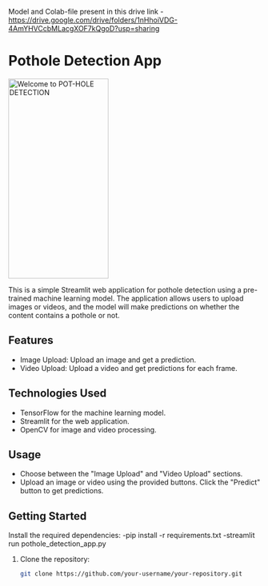 Model and Colab-file present in this drive link - https://drive.google.com/drive/folders/1nHhoiVDG-4AmYHVCcbMLacgXOF7kQgoD?usp=sharing

# Pothole Detection App

<img src="https://github.com/bhushanbkt/POTHOLES_DETECTION_APP/assets/91175596/e4e68d21-a55b-4e09-9d48-35a34bd7bae2" width="200" height="400" alt="Welcome to POT-HOLE DETECTION">




This is a simple Streamlit web application for pothole detection using a pre-trained machine learning model. The application allows users to upload images or videos, and the model will make predictions on whether the content contains a pothole or not.

## Features

- Image Upload: Upload an image and get a prediction.
- Video Upload: Upload a video and get predictions for each frame.

## Technologies Used

- TensorFlow for the machine learning model.
- Streamlit for the web application.
- OpenCV for image and video processing.


## Usage
- Choose between the "Image Upload" and "Video Upload" sections.
- Upload an image or video using the provided buttons.
Click the "Predict" button to get predictions.

## Getting Started
Install the required dependencies:
-pip install -r requirements.txt
-streamlit run pothole_detection_app.py


1. Clone the repository:

   ```bash
   git clone https://github.com/your-username/your-repository.git


